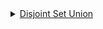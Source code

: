 <details>
<summary><a href="https://github.com/vipul79321/CP_Codes/tree/main/disjoint-set-union">Disjoint Set Union</a></summary>

+ <a href="https://github.com/vipul79321/CP_Codes/blob/main/disjoint-set-union.md#disjoint-set-union">DSU Introduction</a>
+ DSU Use Cases
  + <a href="https://github.com/vipul79321/CP_Codes/blob/main/disjoint-set-union.md#compress-jumps-along-a-segment--painting-subarrays-offline">Compress jumps along a segment | Painting subarrays offline</a>
  + <a href="https://github.com/vipul79321/CP_Codes/blob/main/disjoint-set-union.md#support-distance-upto-representative">Support Distance upto Representative</a>
  + <a href="https://github.com/vipul79321/CP_Codes/blob/main/disjoint-set-union.md#support-the-parity-of-the-path-length--checking-bipartiteness-online-in-amortized-o1">Support the parity of the path length | Checking bipartiteness online in amortized O(1)</a>
  + <a href="https://github.com/vipul79321/CP_Codes/blob/main/disjoint-set-union.md#offline-rmq-range-minimum-query-in-o%CE%B1n-on-average--arpas-trick">Offline RMQ</a>
  + <a href="https://github.com/vipul79321/CP_Codes/blob/main/disjoint-set-union.md#storing-the-dsu-explicitly-in-a-set-list--applications-of-this-idea-when-merging-various-data-structures">Storing the DSU explicitly in a set list | Applications of this idea when merging various data structures</a>
  
</details>
